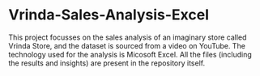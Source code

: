 # Vrinda-Sales-Analysis-Excel

This project focusses on the sales analysis of an imaginary store called Vrinda Store, and the dataset is sourced from a video on YouTube. The technology used for the analysis is Micosoft Excel. All the files (including the results and insights) are present in the repository itself.



